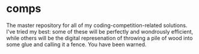 # comps
The master repository for all of my coding-competition-related solutions. I've tried my best: some of these will be perfectly and wondrously efficient, while others will be the digital represenation of throwing a pile of wood into some glue and calling it a fence. You have been warned. 
